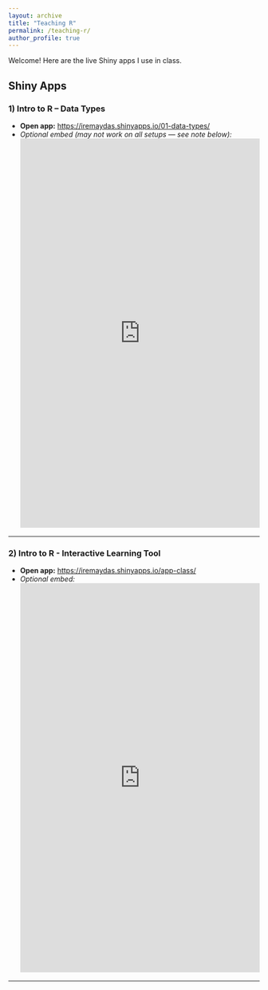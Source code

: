 ```yaml
---
layout: archive
title: "Teaching R"
permalink: /teaching-r/
author_profile: true
---
```


Welcome! Here are the live Shiny apps I use in class.

## Shiny Apps

### 1) Intro to R – Data Types
- **Open app:** <https://iremaydas.shinyapps.io/01-data-types/>
- *Optional embed (may not work on all setups — see note below):*
  <iframe src="https://iremaydas.shinyapps.io/01-data-types/" width="100%" height="780" frameborder="0" loading="lazy"></iframe>

---

### 2) Intro to R - Interactive Learning Tool
- **Open app:** <https://iremaydas.shinyapps.io/app-class/>
- *Optional embed:*
  <iframe src="https://iremaydas.shinyapps.io/app-class/" width="100%" height="780" frameborder="0" loading="lazy"></iframe>

---

